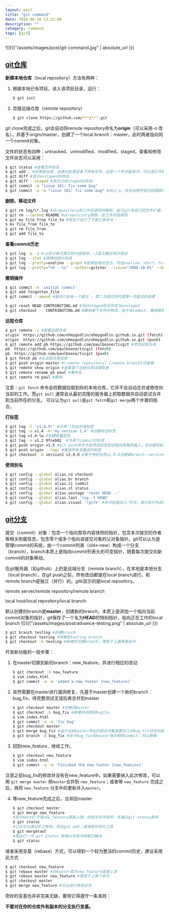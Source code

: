 ```yaml
---
layout: post
title: "git command"
date: 2018-06-28 13:22:00
description: ""
category: command
tags: [git]
---
```


![]({{"/assets/images/post/git-command.jpg" | absolute_url }})

## [git仓库](https://git-scm.com/book/zh/v2/Git-%E5%9F%BA%E7%A1%80-%E8%8E%B7%E5%8F%96-Git-%E4%BB%93%E5%BA%93)

**新建本地仓库**（local repository）方法有两种：

1. 根据本地已有项目，进入该项目目录，运行：

   ```sh
   $ git init
   ```

2. 克隆远端仓库（remote repository）

   ```sh
   $ git clone https://github.com/***/***.git
   ```

git clone完成之后，git会自动将remote repository命名为**origin**（可以采用-o <name>改名），并基于origin/master，创建了一个local branch：master，此时两者指向同一个commit对象。

文件的状态有四种：untracked、unmodified、modified、staged，查看和修改文件状态可以采用：

```sh
$ git status #查看文件状态
$ git add . #如果是目录，会递归处理目录下所有文件。这是一个多功能命令，可以用它开始跟踪新文件，或者把已跟踪的文件放到暂存区，还能用于合并时把有冲突的文件标记为已解决状态等。
$ git diff #显示unstaged的改动
$ git diff --staged #显示已经staged的改动
$ git commit -m "issue 181: fix some bug"
$ git commit -a -m "issue 181: fix some bug" #加上-a，会自动把所有已经跟踪过的文件暂存起来一并提交，从而跳过 git add
```

**删除、移动文件**

```sh
$ git rm log/\*.log #从repository和工作目录同时删除，由于git有自己的文件扩展，不需要shell帮忙，所以加上反斜杠\转义星号*
$ git rm --cached README #从repository删除，在工作目录保持
$ git mv file_from file_to #相当于运行了下面三条命令：
$ mv file_from file_to
$ git rm file_from
$ git add file_to
```

**查看commit历史**

```sh
$ git log -p -2 #-p显示每次提交的内容差异，-2显示最近两次改动
$ git log --stat #简略的统计信息
$ git log --pretty=oneline --graph #按某些格式显示，可选oneline，short，full，fuller，format:"%h - %an, %ar : %s"，结合--graph选项添加了一些ASCII字符串来形象地展示你的分支、合并历史
$ git log --pretty="%h - %s" --author=gitster --since="2008-10-01" --before="2008-11-01" --no-merges -- t/ #用两个短划线（--）隔开之前的选项和后面限定的路径名，表示只关心某些文件或者目录的历史提交
```

**撤销操作**

```sh
$ git commit -m 'initial commit'
$ git add forgotten_file
$ git commit --amend #最终只会有一个提交 - 第二次提交将代替第一次提交的结果

$ git reset HEAD CONTRIBUTING.md #将已staged的文件改为unstaged
$ git checkout -- CONTRIBUTING.md #撤销某个文件的修改，由于未commit，撤销就再也找不到了，慎用！
```

**远程仓库**

```sh
$ git remote -v #查看远程仓库
origin  https://github.com/ohmygodlin/ohmygodlin.github.io.git (fetch)
origin  https://github.com/ohmygodlin/ohmygodlin.github.io.git (push)
$ git remote add pb https://github.com/paulboone/ticgit #添加远程仓库
pb	https://github.com/paulboone/ticgit (fetch)
pb	https://github.com/paulboone/ticgit (push)
$ git fetch pb #从远程仓库拉取
$ git push origin master #[remote repository] [remote branch]可省略
$ git remote show origin #查看某个远程仓库详细信息
$ git remote rename pb paul #重命名
$ git remote rm paul #删除
```

注意：`git fetch` 命令会将数据拉取到你的本地仓库，它并不会自动合并或修改你当前的工作。而`git pull` 通常会从最初克隆的服务器上抓取数据并自动尝试合并到当前所在的分支。 可以认为`git pull`是`git fetch`和`git merge`两个步骤的结合。

**打标签**

```sh
$ git tag -l 'v1.8.5*' #不带-l列出所有标签
$ git tag -a v1.4 -m 'my version 1.4' #创建附注标签
$ git tag v1.4-lw #创建轻量标签
$ git tag -a v1.2 9fceb02  #为某个commit打标签
$ git push origin v1.5 #git push命令不会传送标签到远程仓库服务器上。在创建完标签后必须显式地推送标签
$ git push origin --tags #推送所有未推送的标签
$ git checkout -b version2 v2.0.0 #基于特定标签v2.0.0创建新branch：version2，如果在这之后又进行了一次提交，version2会因为改动向前移动，那么version2 branch就会和v2.0.0标签稍微有些不同，这时就应该当心了
```

**使用别名**

```sh
$ git config --global alias.co checkout
$ git config --global alias.br branch
$ git config --global alias.ci commit
$ git config --global alias.st status
$ git config --global alias.unstage 'reset HEAD --'
$ git config --global alias.last 'log -1 HEAD'
$ git config --global alias.visual '!gitk' #命令前面加入!符号，表示执行外部命令，因此git visual，等价于运行gitk
```

## [git分支](https://git-scm.com/book/zh/v1/Git-%E5%88%86%E6%94%AF-%E4%BD%95%E8%B0%93%E5%88%86%E6%94%AF) 

提交（commit）对象：包含一个指向暂存内容快照的指针，包含本次提交的作者等相关附属信息，包含零个或多个指向该提交对象的父对象指针。git可以认为是管理commit的系统，由一个commit列表（old<-new）构成一个分支（branch），branch本质上是指向commit列表头的可变指针，随着每次提交向新commit的对象移动。

在git服务器（如github）上的是远端分支（remote branch），在本地是本地分支（local branch），在git push之前，所有改动都是在local branch进行，和remote branch是独立（并行）的。gitk显示的是local repository。

remote server/remote repository/remote branch

local host/local repository/local branch

默认创建的branch是**master**，创建新的branch，本质上是添加一个指向当前commit对象的指针，git保存了一个名为**HEAD**的特别指针，指向正在工作的local branch ![]({{"/assets/images/post/advance-testing.png" | absolute_url }})

```sh
$ git branch testing #创建branch
$ git checkout testing #转换到testing branch
$ git checkout -b testing #新建并切换branch，等效于上面两条指令
```

开发新功能的一般步骤：

1. 在master切换到新的branch：new_feature，并进行相应的改动

   ```sh
   $ git checkout -b new_feature
   $ vim index.html
   $ git commit -a -m 'added a new footer [new_feature]'
   ```

2. 突然需要在master进行漏洞修复，先基于master创建一个新的branch：bug_fix，待完整测试无误后再合并到master

   ```sh
   $ git checkout master #切换回master
   $ git checkout -b bug_fix #新建并切换到bugfix
   $ vim index.html
   $ git commit -a -m 'fix bug'
   $ git checkout master
   $ git merge bug_fix #由于当前master所在的提交对象是要并入的bug_fix分支的直接上游，只需把master指针直接右移（快进合并）
   $ git branch -d bug_fix #由于bug_fix和master指向相同commit，可以删掉
   ```

3. 回到new_feature，继续工作。

   ```sh
   $ git checkout new_feature
   $ vim index.html
   $ git commit -a -m 'finished the new footer [new_feature]'
   ```

注意之前bug_fix的修改并没有在new_feature中。如果需要纳入此次修改，可以用 `git merge master` 把`master`合并到 `new_feature`；或者等 `new_feature` 完成之后，再将 `new_feature` 分支中的更新并入`master`。

4. 等new_feature完成之后，合并回master

   ```sh
   $ git checkout master
   $ git merge new_feature
   #由于master不是new_feature直接上游，出现文件冲突时，先通过git status查阅
   $ git status
   #之后可以通过手工修改，然后git add；或调用可视化工具
   $ git mergetool
   #再运行一次 git status 来确认所有冲突都已解决
   $ git status
   ```

或者采用变基（rebase）方式，可以得到一个较为整洁的commit历史，建议采用此方式

   ```sh
   $ git checkout new_feature
   $ git rebase master #将master变为new_feature直接上游
   $ git rebase master new_feature #等效于上两个命令
   $ git checkout master
   $ git merge new_feature #可以进行快进合并
   ```

奇妙的变基也并非完美无缺，要用它得遵守一条准则：

**不要对在你的仓库外有副本的分支执行变基。** 
